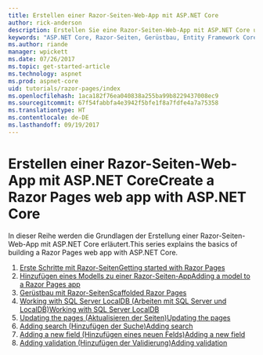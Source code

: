 ```yaml
---
title: Erstellen einer Razor-Seiten-Web-App mit ASP.NET Core
author: rick-anderson
description: Erstellen Sie eine Razor-Seiten-Web-App mit ASP.NET Core und EF Core.
keywords: "ASP.NET Core, Razor-Seiten, Gerüstbau, Entity Framework Core, EF, EF Core, Datenbank"
ms.author: riande
manager: wpickett
ms.date: 07/26/2017
ms.topic: get-started-article
ms.technology: aspnet
ms.prod: aspnet-core
uid: tutorials/razor-pages/index
ms.openlocfilehash: 1aca182f76ea040838a255ba99b8229437008ec9
ms.sourcegitcommit: 67f54fabbfa4e3942f5bfe1f8a7fdfe4a7a75358
ms.translationtype: HT
ms.contentlocale: de-DE
ms.lasthandoff: 09/19/2017
---
```

# <a name="create-a-razor-pages-web-app-with-aspnet-core"></a><span data-ttu-id="e3229-104">Erstellen einer Razor-Seiten-Web-App mit ASP.NET Core</span><span class="sxs-lookup"><span data-stu-id="e3229-104">Create a Razor Pages web app with ASP.NET Core</span></span>

<span data-ttu-id="e3229-105">In dieser Reihe werden die Grundlagen der Erstellung einer Razor-Seiten-Web-App mit ASP.NET Core erläutert.</span><span class="sxs-lookup"><span data-stu-id="e3229-105">This series explains the basics of building a Razor Pages web app with ASP.NET Core.</span></span>

1. [<span data-ttu-id="e3229-106">Erste Schritte mit Razor-Seiten</span><span class="sxs-lookup"><span data-stu-id="e3229-106">Getting started with Razor Pages</span></span>](xref:tutorials/razor-pages/razor-pages-start)
1. [<span data-ttu-id="e3229-107">Hinzufügen eines Modells zu einer Razor-Seiten-App</span><span class="sxs-lookup"><span data-stu-id="e3229-107">Adding a model to a Razor Pages app</span></span>](xref:tutorials/razor-pages/modelz)
1. [<span data-ttu-id="e3229-108">Gerüstbau mit Razor-Seiten</span><span class="sxs-lookup"><span data-stu-id="e3229-108">Scaffolded Razor Pages</span></span>](xref:tutorials/razor-pages/page)
1. [<span data-ttu-id="e3229-109">Working with SQL Server LocalDB (Arbeiten mit SQL Server und LocalDB)</span><span class="sxs-lookup"><span data-stu-id="e3229-109">Working with SQL Server LocalDB</span></span>](xref:tutorials/razor-pages/sql)
1. [<span data-ttu-id="e3229-110">Updating the pages (Aktualisieren der Seiten)</span><span class="sxs-lookup"><span data-stu-id="e3229-110">Updating the pages</span></span>](xref:tutorials/razor-pages/da1)
1. [<span data-ttu-id="e3229-111">Adding search (Hinzufügen der Suche)</span><span class="sxs-lookup"><span data-stu-id="e3229-111">Adding search</span></span>](xref:tutorials/razor-pages/search)
1. [<span data-ttu-id="e3229-112">Adding a new field (Hinzufügen eines neuen Felds)</span><span class="sxs-lookup"><span data-stu-id="e3229-112">Adding a new field</span></span>](xref:tutorials/razor-pages/new-field)
1. [<span data-ttu-id="e3229-113">Adding validation (Hinzufügen der Validierung)</span><span class="sxs-lookup"><span data-stu-id="e3229-113">Adding validation</span></span>](xref:tutorials/razor-pages/validation)
